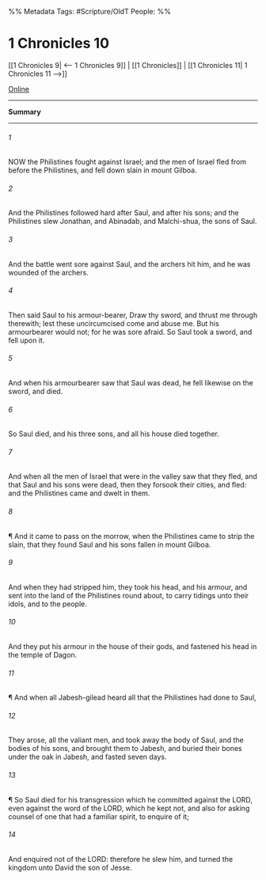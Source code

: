 

%% Metadata
Tags: #Scripture/OldT
People: 
%%
# 1 Chronicles 10
[[1 Chronicles 9| <-- 1 Chronicles 9]] | [[1 Chronicles]] | [[1 Chronicles 11| 1 Chronicles 11 -->]]

[Online](https://churchofjesuschrist.org/study/scriptures/ot/1-chr/10?lang=eng)

---
__Summary__



---

###### 1
NOW the Philistines fought against Israel; and the men of Israel fled from before the Philistines, and fell down slain in mount Gilboa.
###### 2
And the Philistines followed hard after Saul, and after his sons; and the Philistines slew Jonathan, and Abinadab, and Malchi-shua, the sons of Saul.
###### 3
And the battle went sore against Saul, and the archers hit him, and he was wounded of the archers.
###### 4
Then said Saul to his armour-bearer, Draw thy sword, and thrust me through therewith; lest these uncircumcised come and abuse me.  But his armourbearer would not; for he was sore afraid.  So Saul took a sword, and fell upon it.
###### 5
And when his armourbearer saw that Saul was dead, he fell likewise on the sword, and died.
###### 6
So Saul died, and his three sons, and all his house died together.
###### 7
And when all the men of Israel that were in the valley saw that they fled, and that Saul and his sons were dead, then they forsook their cities, and fled: and the Philistines came and dwelt in them.
###### 8
¶ And it came to pass on the morrow, when the Philistines came to strip the slain, that they found Saul and his sons fallen in mount Gilboa.
###### 9
And when they had stripped him, they took his head, and his armour, and sent into the land of the Philistines round about, to carry tidings unto their idols, and to the people.
###### 10
And they put his armour in the house of their gods, and fastened his head in the temple of Dagon.
###### 11
¶ And when all Jabesh-gilead heard all that the Philistines had done to Saul,
###### 12
They arose, all the valiant men, and took away the body of Saul, and the bodies of his sons, and brought them to Jabesh, and buried their bones under the oak in Jabesh, and fasted seven days.
###### 13
¶ So Saul died for his transgression which he committed against the LORD, even against the word of the LORD, which he kept not, and also for asking counsel of one that had a familiar spirit, to enquire of it;
###### 14
And enquired not of the LORD: therefore he slew him, and turned the kingdom unto David the son of Jesse.



